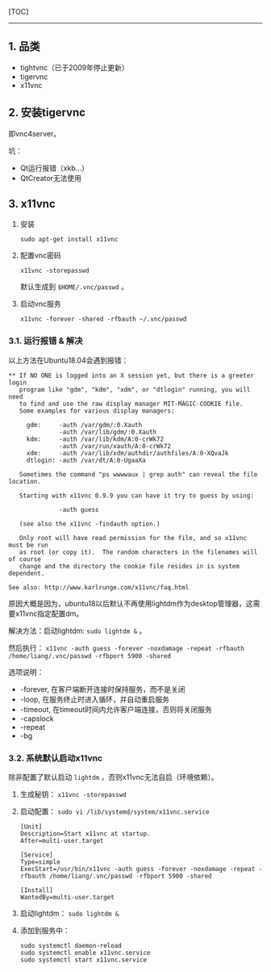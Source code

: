 <!--
+++
title       = "VNC-Server安装配置详解"
description = "1. 品类; 2. 安装tigervnc; 3. x11vnc"
date        = "2022-01-03"
tags        = []
categories  = ["1-os管理","11-linux"]
series      = []
keywords    = []
weight      = 5
toc         = true
draft       = false
+++ -->

[TOC]

---

## 1. 品类

* tightvnc（已于2009年停止更新）
* tigervnc
* x11vnc

## 2. 安装tigervnc

即vnc4server。

坑：

* Qt运行报错（xkb...）
* QtCreator无法使用

## 3. x11vnc

1. 安装

    `sudo apt-get install x11vnc`

2. 配置vnc密码

    `x11vnc -storepasswd`

    默认生成到 `$HOME/.vnc/passwd` 。

3. 启动vnc服务

    `x11vnc -forever -shared -rfbauth ~/.vnc/passwd`

### 3.1. 运行报错 & 解决

以上方法在Ubuntu18.04会遇到报错：

```
** If NO ONE is logged into an X session yet, but there is a greeter login
   program like "gdm", "kdm", "xdm", or "dtlogin" running, you will need
   to find and use the raw display manager MIT-MAGIC-COOKIE file.
   Some examples for various display managers:

     gdm:     -auth /var/gdm/:0.Xauth
              -auth /var/lib/gdm/:0.Xauth
     kdm:     -auth /var/lib/kdm/A:0-crWk72
              -auth /var/run/xauth/A:0-crWk72
     xdm:     -auth /var/lib/xdm/authdir/authfiles/A:0-XQvaJk
     dtlogin: -auth /var/dt/A:0-UgaaXa

   Sometimes the command "ps wwwwaux | grep auth" can reveal the file location.

   Starting with x11vnc 0.9.9 you can have it try to guess by using:

              -auth guess

   (see also the x11vnc -findauth option.)

   Only root will have read permission for the file, and so x11vnc must be run
   as root (or copy it).  The random characters in the filenames will of course
   change and the directory the cookie file resides in is system dependent.

See also: http://www.karlrunge.com/x11vnc/faq.html
```

原因大概是因为，ubuntu18以后默认不再使用lightdm作为desktop管理器，这需要x11vnc指定配置dm。

解决方法：启动lightdm: `sudo lightdm &` 。

然后执行： `x11vnc -auth guess -forever -noxdamage -repeat -rfbauth /home/liang/.vnc/passwd -rfbport 5900 -shared`

选项说明：

* -forever, 在客户端断开连接时保持服务，而不是关闭
* -loop, 在服务终止时进入循环，并自动重启服务
* -timeout, 在timeout时间内允许客户端连接，否则将关闭服务
* -capslock
* -repeat
* -bg

### 3.2. 系统默认启动x11vnc

除非配置了默认启动 `lightdm` ，否则x11vnc无法自启（环境依赖）。

1. 生成秘钥： `x11vnc -storepasswd`
2. 启动配置： `sudo vi /lib/systemd/system/x11vnc.service`

    ```
    [Unit]
    Description=Start x11vnc at startup.
    After=multi-user.target

    [Service]
    Type=simple
    ExecStart=/usr/bin/x11vnc -auth guess -forever -noxdamage -repeat -rfbauth /home/liang/.vnc/passwd -rfbport 5900 -shared

    [Install]
    WantedBy=multi-user.target
    ```

3. 启动lightdm： `sudo lightdm &`
4. 添加到服务中：

    ```
    sudo systemctl daemon-reload
    sudo systemctl enable x11vnc.service
    sudo systemctl start x11vnc.service
    ```

